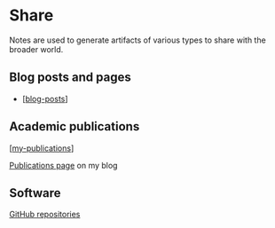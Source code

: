 # Share

Notes are used to generate artifacts of various types to share with the broader world.

## Blog posts and pages

- [[blog-posts]]

## Academic publications

[[my-publications]]

[Publications page](https://djon.es/blog/publications/) on my blog

## Software

[GitHub repositories](https://github.com/djplaner?tab=repositories)

[//begin]: # "Autogenerated link references for markdown compatibility"
[blog-posts]: blog/blog-posts "Blog posts"
[my-publications]: my-publications "My Publications"
[//end]: # "Autogenerated link references"